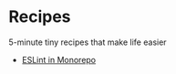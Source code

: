 # Recipes
5-minute tiny recipes that make life easier

- [ESLint in Monorepo](eslint-monorepo/README.md)
